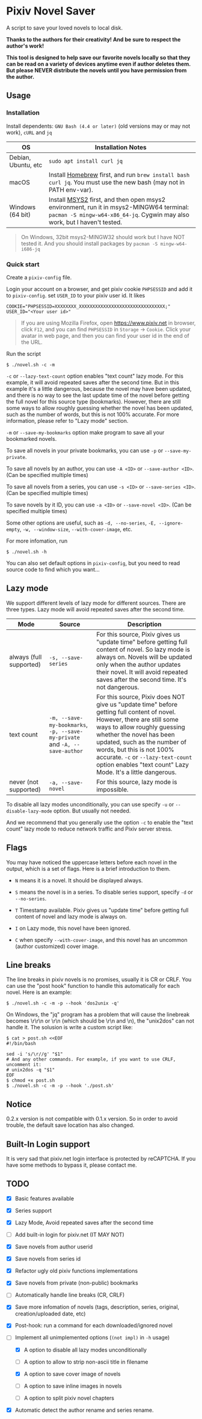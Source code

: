 # Pixiv Novel Saver

A script to save your loved novels to local disk.

**Thanks to the authors for their creativity! And be sure to respect the author's work!**

**This tool is designed to help save our favorite novels locally so that they can be read on a variety of devices anytime even if author deletes them. But please NEVER distribute the novels until you have permission from the author.**

## Usage

### Installation

Install dependents: `GNU Bash (4.4 or later)` (old versions may or may not work), `cURL` and `jq`

OS|Installation Notes
-----|---------
Debian, Ubuntu, etc| `sudo apt install curl jq`
macOS| Install [Homebrew](http://brew.sh/) first, and run `brew install bash curl jq`. You must use the new bash (may not in PATH env-var).
Windows (64 bit)| Install [MSYS2](https://www.msys2.org/) first, and then open msys2 environment, run it in msys2-MINGW64 terminal: `pacman -S mingw-w64-x86_64-jq`. Cygwin may also work, but I haven't tested.

> On Windows, 32bit msys2-MINGW32 should work but I have NOT tested it. And you should install packages by `pacman -S mingw-w64-i686-jq`

### Quick start

Create a `pixiv-config` file.

Login your account on a browser, and get pixiv cookie `PHPSESSID` and add it to `pixiv-config`. set `USER_ID` to your pixiv user id. It likes

```
COOKIE="PHPSESSID=XXXXXXXX_XXXXXXXXXXXXXXXXXXXXXXXXXXXXXXXX;"
USER_ID="<Your user id>"
```

> If you are using Mozilla Firefox, open https://www.pixiv.net in browser, click `F12`, and you can find `PHPSESSID` in `Storage` -> `Cookie`. Click your avatar in web page, and then you can find your user id in the end of the URL.

Run the script

```
$ ./novel.sh -c -m
```

`-c` or `--lazy-text-count` option enables "text count" lazy mode. For this example, it will avoid repeated saves after the second time.  But in this example it's a little dangerous, because the novel may have been updated, and there is no way to see the last update time of the novel before getting the full novel for this source type (bookmarks). However, there are still some ways to allow roughly guessing whether the novel has been updated, such as the number of words, but this is not 100% accurate. For more information, please refer to "Lazy mode" section.

`-m` or `--save-my-bookmarks` option make program to save all your bookmarked novels.

To save all novels in your private bookmarks, you can use `-p` or `--save-my-private`.

To save all novels by an author, you can use `-A <ID>` or `--save-author <ID>`. (Can be specified multiple times)

To save all novels from a series, you can use `-s <ID>` or `--save-series <ID>`. (Can be specified multiple times)

To save novels by it ID, you can use `-a <ID>` or `--save-novel <ID>`. (Can be specified multiple times)

Some other options are useful, such as `-d, --no-series`, `-E, --ignore-empty`, `-w, --window-size`, `--with-cover-image`, etc.

For more infomation, run

```
$ ./novel.sh -h
```

You can also set default options in `pixiv-config`, but you need to read source code to find which you want...

## Lazy mode

We support different levels of lazy mode for different sources. There are three types. Lazy mode will avoid repeated saves after the second time.

Mode|Source|Description
----------|------------------|---------
always (full supported)|`-s, --save-series`|For this source, Pixiv gives us "update time" before getting full content of novel. So lazy mode is always on. Novels will be updated only when the author updates their novel. It will avoid repeated saves after the second time. It's not dangerous.
text count|`-m, --save-my-bookmarks`, `-p, --save-my-private` and `-A, --save-author`|For this source, Pixiv does NOT give us "update time" before getting full content of novel. However, there are still some ways to allow roughly guessing whether the novel has been updated, such as the number of words, but this is not 100% accurate. `-c` or `--lazy-text-count` option enables "text count" Lazy Mode. It's a little dangerous.
never (not supported)|`-a, --save-novel`|For this source, lazy mode is impossible.

To disable all lazy modes unconditionally, you can use specify `-u` or `--disable-lazy-mode` option. But usually not needed.

And we recommend that you generally use the option `-c` to enable the "text count" lazy mode to reduce network traffic and Pixiv server stress.

## Flags

You may have noticed the uppercase letters before each novel in the output, which is a set of flags. Here is a brief introduction to them.

- `N` means it is a novel. It should be displayed always.

- `S` means the novel is in a series. To disable series support, specify `-d` or `--no-series`.

- `T` Timestamp available. Pixiv gives us "update time" before getting full content of novel and lazy mode is always on.

- `I` on Lazy mode, this novel have been ignored.

- `C` when specify `--with-cover-image`, and this novel has an uncommon (author customized) cover image.

## Line breaks

The line breaks in pixiv novels is no promises, usually it is CR or CRLF. You can use the "post hook" function to handle this automatically for each novel. Here is an example:

```
$ ./novel.sh -c -m -p --hook 'dos2unix -q'
```

On Windows, the "jq" program has a problem that will cause the linebreak becomes \r\r\n or \r\n (which should be \r\n and \n), the "unix2dos" can not handle it. The solusion is write a custom script like:

```
$ cat > post.sh <<EOF
#!/bin/bash

sed -i 's/\r//g' "$1"
# And any other commands. For example, if you want to use CRLF, uncomment it:
# unix2dos -q "$1"
EOF
$ chmod +x post.sh
$ ./novel.sh -c -m -p --hook './post.sh'
```

## Notice

0.2.x version is not compatible with 0.1.x version. So in order to avoid trouble, the default save location has also changed.

## Built-In Login support

It is very sad that pixiv.net login interface is protected by reCAPTCHA. If you have some methods to bypass it, please contact me.

## TODO

- [x] Basic features available

- [x] Series support

- [x] Lazy Mode, Avoid repeated saves after the second time

- [ ] Add built-in login for pixiv.net (IT MAY NOT)

- [x] Save novels from author userid

- [x] Save novels from series id

- [x] Refactor ugly old pixiv functions implementations

- [x] Save novels from private (non-public) bookmarks

- [ ] Automatically handle line breaks (CR, CRLF)

- [x] Save more infomation of novels (tags, description, series, original, creation/uploaded date, etc)

- [x] Post-hook: run a command for each downloaded/ignored novel

- [ ] Implement all unimplemented options (`(not impl)` in `-h` usage)

	- [x] A option to disable all lazy modes unconditionally

	- [ ] A option to allow to strip non-ascii title in filename

	- [x] A option to save cover image of novels

	- [ ] A option to save inline images in novels
	
	- [ ] A option to split pixiv novel chapters

- [x] Automatic detect the author rename and series rename.

